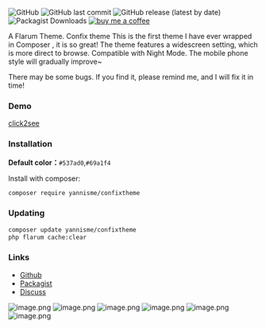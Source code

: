 ![GitHub](https://img.shields.io/github/license/yannisme/flarum-confix-theme?style=flat-square) ![GitHub last commit](https://img.shields.io/github/last-commit/yannisme/flarum-confix-theme?style=flat-square) ![GitHub release (latest by date)](https://img.shields.io/github/v/release/yannisme/flarum-confix-theme?style=flat-square) ![Packagist Downloads](https://img.shields.io/packagist/dt/yannisme/confixtheme?style=flat-square) [![buy me a coffee](https://img.shields.io/badge/donate-buy%20me%20a%20coffee-yellow?label=Donate&style=flat-square)](https://www.buymeacoffee.com/yannisme)

A Flarum Theme. Confix theme
This is the first theme I have ever wrapped in Composer , it is so great!
The theme features a widescreen setting, which is more direct to browse. Compatible with Night Mode. The mobile phone style will gradually improve~

There may be some bugs. If you find it, please remind me, and I will fix it in time!



### Demo

[click2see](https://discuss.yannisme.com/)

### Installation
**Default color：**`#537ad0`,`#69a1f4`

Install with composer:
```sh
composer require yannisme/confixtheme
```

### Updating

```sh
composer update yannisme/confixtheme
php flarum cache:clear
```

### Links

- [Github](https://github.com/yannisme/flarum-confix-theme)
- [Packagist](https://packagist.org/packages/yannisme/confixtheme)
- [Discuss](https://discuss.flarum.org/d/27987-confix-theme)
  
![image.png](https://i.loli.net/2021/07/14/u9dBvxfASWk2DIV.png)
![image.png](https://i.loli.net/2021/07/14/HTkmMx9pd1iDcWj.png)
![image.png](https://i.loli.net/2021/07/14/OpHlGMuvmVUebBo.png)
![image.png](https://i.loli.net/2021/07/14/7fisbgOleDKQhnz.png)
![image.png](https://i.loli.net/2021/07/14/WH2FjzCcnGkwP3t.png)
![image.png](https://i.loli.net/2021/07/14/I3kcMEgdhs5Y89V.png)


